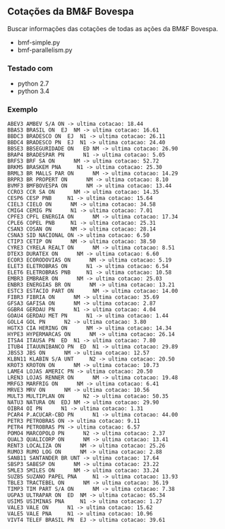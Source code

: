 
Cotações da BM&F Bovespa
------
Buscar informações das cotações de todas as ações da BM&F Bovespa.

  * bmf-simple.py 
  * bmf-parallelism.py

### Testado com ###
  * python 2.7
  * python 3.4

### Exemplo ###
    ABEV3 AMBEV S/A ON -> ultima cotacao: 18.44 
    BBAS3 BRASIL ON  EJ  NM -> ultima cotacao: 16.61 
    BBDC3 BRADESCO ON  EJ  N1 -> ultima cotacao: 26.11 
    BBDC4 BRADESCO PN  EJ  N1 -> ultima cotacao: 24.40 
    BBSE3 BBSEGURIDADE ON   ED NM -> ultima cotacao: 26.90 
    BRAP4 BRADESPAR PN      N1 -> ultima cotacao: 5.05 
    BRFS3 BRF SA ON      NM -> ultima cotacao: 52.72 
    BRKM5 BRASKEM PNA     N1 -> ultima cotacao: 25.30 
    BRML3 BR MALLS PAR ON      NM -> ultima cotacao: 14.29 
    BRPR3 BR PROPERT ON      NM -> ultima cotacao: 8.10 
    BVMF3 BMFBOVESPA ON      NM -> ultima cotacao: 13.44 
    CCRO3 CCR SA ON      NM -> ultima cotacao: 14.35 
    CESP6 CESP PNB     N1 -> ultima cotacao: 15.64 
    CIEL3 CIELO ON      NM -> ultima cotacao: 34.58 
    CMIG4 CEMIG PN      N1 -> ultima cotacao: 7.01 
    CPFE3 CPFL ENERGIA ON      NM -> ultima cotacao: 17.34 
    CPLE6 COPEL PNB     N1 -> ultima cotacao: 25.31 
    CSAN3 COSAN ON      NM -> ultima cotacao: 28.14 
    CSNA3 SID NACIONAL ON -> ultima cotacao: 6.50 
    CTIP3 CETIP ON      NM -> ultima cotacao: 38.50 
    CYRE3 CYRELA REALT ON      NM -> ultima cotacao: 8.51 
    DTEX3 DURATEX ON      NM -> ultima cotacao: 6.60 
    ECOR3 ECORODOVIAS ON      NM -> ultima cotacao: 5.19 
    ELET3 ELETROBRAS ON      N1 -> ultima cotacao: 6.54 
    ELET6 ELETROBRAS PNB     N1 -> ultima cotacao: 10.58 
    EMBR3 EMBRAER ON      NM -> ultima cotacao: 25.03 
    ENBR3 ENERGIAS BR ON      NM -> ultima cotacao: 13.21 
    ESTC3 ESTACIO PART ON      NM -> ultima cotacao: 14.00 
    FIBR3 FIBRIA ON      NM -> ultima cotacao: 35.69 
    GFSA3 GAFISA ON      NM -> ultima cotacao: 2.87 
    GGBR4 GERDAU PN      N1 -> ultima cotacao: 4.04 
    GOAU4 GERDAU MET PN      N1 -> ultima cotacao: 1.44 
    GOLL4 GOL PN      N2 -> ultima cotacao: 3.80 
    HGTX3 CIA HERING ON      NM -> ultima cotacao: 14.34 
    HYPE3 HYPERMARCAS ON      NM -> ultima cotacao: 26.14 
    ITSA4 ITAUSA PN  ED  N1 -> ultima cotacao: 7.80 
    ITUB4 ITAUUNIBANCO PN  ED  N1 -> ultima cotacao: 29.89 
    JBSS3 JBS ON      NM -> ultima cotacao: 12.57 
    KLBN11 KLABIN S/A UNT     N2 -> ultima cotacao: 20.50 
    KROT3 KROTON ON      NM -> ultima cotacao: 10.73 
    LAME4 LOJAS AMERIC PN -> ultima cotacao: 20.50 
    LREN3 LOJAS RENNER ON      NM -> ultima cotacao: 19.48 
    MRFG3 MARFRIG ON      NM -> ultima cotacao: 6.41 
    MRVE3 MRV ON      NM -> ultima cotacao: 10.56 
    MULT3 MULTIPLAN ON      N2 -> ultima cotacao: 50.35 
    NATU3 NATURA ON  EDJ NM -> ultima cotacao: 29.90 
    OIBR4 OI PN      N1 -> ultima cotacao: 1.31 
    PCAR4 P.ACUCAR-CBD PN      N1 -> ultima cotacao: 44.00 
    PETR3 PETROBRAS ON -> ultima cotacao: 9.11 
    PETR4 PETROBRAS PN -> ultima cotacao: 6.57 
    POMO4 MARCOPOLO PN      N2 -> ultima cotacao: 2.37 
    QUAL3 QUALICORP ON      NM -> ultima cotacao: 13.41 
    RENT3 LOCALIZA ON      NM -> ultima cotacao: 25.26 
    RUMO3 RUMO LOG ON      NM -> ultima cotacao: 2.88 
    SANB11 SANTANDER BR UNT -> ultima cotacao: 17.64 
    SBSP3 SABESP ON      NM -> ultima cotacao: 23.22 
    SMLE3 SMILES ON      NM -> ultima cotacao: 33.24 
    SUZB5 SUZANO PAPEL PNA     N1 -> ultima cotacao: 13.93 
    TBLE3 TRACTEBEL ON      NM -> ultima cotacao: 36.19 
    TIMP3 TIM PART S/A ON      NM -> ultima cotacao: 7.38 
    UGPA3 ULTRAPAR ON  ED  NM -> ultima cotacao: 65.34 
    USIM5 USIMINAS PNA     N1 -> ultima cotacao: 1.27 
    VALE3 VALE ON      N1 -> ultima cotacao: 15.62 
    VALE5 VALE PNA     N1 -> ultima cotacao: 10.96 
    VIVT4 TELEF BRASIL PN  EJ -> ultima cotacao: 39.61 
